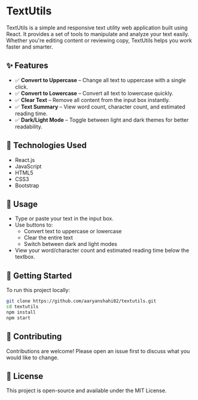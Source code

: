 # TextUtils

TextUtils is a simple and responsive text utility web application built using React. It provides a set of tools to manipulate and analyze your text easily. Whether you're editing content or reviewing copy, TextUtils helps you work faster and smarter.

## ✨ Features

- ✅ **Convert to Uppercase** – Change all text to uppercase with a single click.
- ✅ **Convert to Lowercase** – Convert all text to lowercase quickly.
- ✅ **Clear Text** – Remove all content from the input box instantly.
- ✅ **Text Summary** – View word count, character count, and estimated reading time.
- ✅ **Dark/Light Mode** – Toggle between light and dark themes for better readability.

## 🧰 Technologies Used

- React.js  
- JavaScript  
- HTML5  
- CSS3  
- Bootstrap


## 📝 Usage

- Type or paste your text in the input box.
- Use buttons to:
    - Convert text to uppercase or lowercase
    - Clear the entire text
    - Switch between dark and light modes
- View your word/character count and estimated reading time below the textbox.

## 🚀 Getting Started

To run this project locally:

```bash
git clone https://github.com/aaryanshahi02/textutils.git
cd textutils
npm install
npm start
```

## 🙌 Contributing

Contributions are welcome! Please open an issue first to discuss what you would like to change.

## 📄 License
This project is open-source and available under the MIT License.
